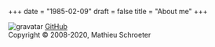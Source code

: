 +++
date = "1985-02-09"
draft = false
title = "About me"
+++

![gravatar](http://www.gravatar.com/avatar/d4be2af9a8c02ddaa79d2de987ad91c4)
[GitHub](https://github.com/Skywalker13)  
Copyright © 2008-2020, Mathieu Schroeter
